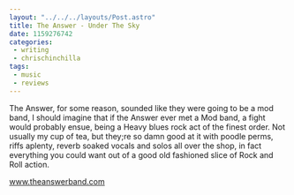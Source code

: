 ```yaml
---
layout: "../../../layouts/Post.astro"
title: The Answer - Under The Sky
date: 1159276742
categories:
 - writing
 - chrischinchilla
tags: 
 - music 
 - reviews
---
```


The Answer, for some reason, sounded like they were going to be a mod band, I should imagine that if the Answer ever met a Mod band, a fight would probably ensue, being a Heavy blues rock act of the finest order. Not usually my cup of tea, but they;re so damn good at it with poodle perms, riffs aplenty, reverb soaked vocals and solos all over the shop, in fact everything you could want out of a good old fashioned slice of Rock and Roll action.

<a href='https://www.theanswerband.com' target='_blank'>www.theanswerband.com</a>
